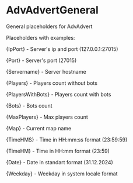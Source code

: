 # AdvAdvertGeneral 
General placeholders for AdvAdvert



Placeholders with examples:

{IpPort} - Server's ip and port (127.0.0.1:27015)

{Port} - Server's port (27015)

{Servername} - Server hostname

{Players} - Players count without bots

{PlayersWithBots} - Players count with bots

{Bots} - Bots count

{MaxPlayers} - Max players count

{Map} - Current map name

{TimeHMS} - Time in HH:mm:ss format (23:59:59)

{TimeHM} - Time in HH:mm format (23:59)

{Date} - Date in standart format (31.12.2024)

{Weekday} - Weekday in system locale format

